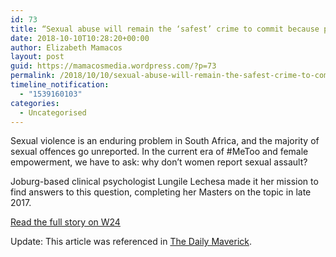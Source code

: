 ```yaml
---
id: 73
title: “Sexual abuse will remain the ‘safest’ crime to commit because people know that it is most likely going to go unreported”
date: 2018-10-10T10:28:20+00:00
author: Elizabeth Mamacos
layout: post
guid: https://mamacosmedia.wordpress.com/?p=73
permalink: /2018/10/10/sexual-abuse-will-remain-the-safest-crime-to-commit-because-people-know-that-it-is-most-likely-going-to-go-unreported/
timeline_notification:
  - "1539160103"
categories:
  - Uncategorised
---
```

Sexual violence is an enduring problem in South Africa, and the majority of sexual offences go unreported. In the current era of #MeToo and female empowerment, we have to ask: why don’t women report sexual assault?

Joburg-based clinical psychologist Lungile Lechesa made it her mission to find answers to this question, completing her Masters on the topic in late 2017.

<a href="https://www.w24.co.za/Wellness/Mind/sexual-abuse-will-remain-the-safest-crime-to-commit-because-people-know-that-it-is-most-likely-going-to-go-unreported-20181008" target="_blank" rel="noopener">Read the full story on W24</a>

Update: This article was referenced in [The Daily Maverick](https://www.dailymaverick.co.za/article/2018-11-26-changes-to-dealing-with-sexual-misconduct-in-schools-welcome-but-implementation-is-key/).